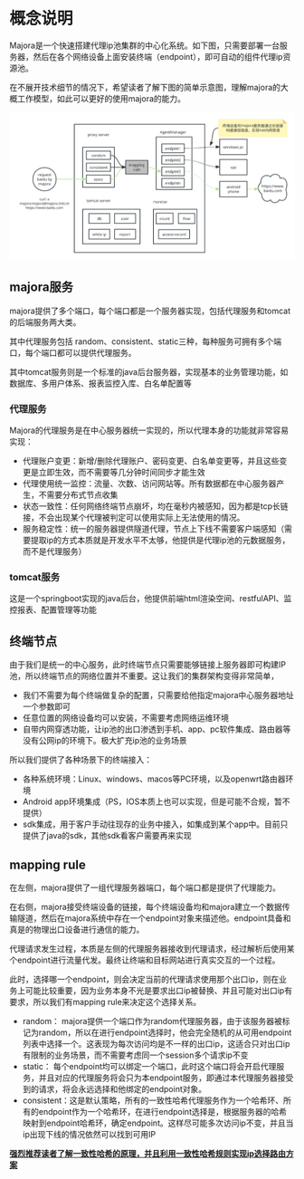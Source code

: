 # 概念说明
Majora是一个快速搭建代理ip池集群的中心化系统。如下图，只需要部署一台服务器，然后在各个网络设备上面安装终端（endpoint），即可自动的组件代理ip资源池。

在不展开技术细节的情况下，希望读者了解下图的简单示意图，理解majora的大概工作模型，如此可以更好的使用majora的能力。

![概念说明](./majora-simple.svg)

## majora服务
majora提供了多个端口，每个端口都是一个服务器实现，包括代理服务和tomcat的后端服务两大类。

其中代理服务包括 random、consistent、static三种，每种服务可拥有多个端口，每个端口都可以提供代理服务。

其中tomcat服务则是一个标准的java后台服务器，实现基本的业务管理功能，如数据库、多用户体系、报表监控入库、白名单配置等

### 代理服务
Majora的代理服务是在中心服务器统一实现的，所以代理本身的功能就非常容易实现：

- 代理账户变更：新增/删除代理账户、密码变更、白名单变更等，并且这些变更是立即生效，而不需要等几分钟时间同步才能生效
- 代理使用统一监控：流量、次数、访问网站等。所有数据都在中心服务器产生，不需要分布式节点收集
- 状态一致性：任何网络终端节点崩坏，均在毫秒内被感知，因为都是tcp长链接，不会出现某个代理被判定可以使用实际上无法使用的情况。
- 服务稳定性：统一的服务器提供隧道代理，节点上下线不需要客户端感知（需要提取ip的方式本质就是开发水平不太够，他提供是代理ip池的元数据服务，而不是代理服务）

### tomcat服务
这是一个springboot实现的java后台，他提供前端html渲染空间、restfulAPI、监控报表、配置管理等功能

## 终端节点
由于我们是统一的中心服务，此时终端节点只需要能够链接上服务器即可构建IP池，所以终端节点的网络位置并不重要。这让我们的集群架构变得非常简单，

- 我们不需要为每个终端做复杂的配置，只需要给他指定majora中心服务器地址一个参数即可
- 任意位置的网络设备均可以安装，不需要考虑网络运维环境
- 自带内网穿透功能，让ip池的出口渗透到手机、app、pc软件集成、路由器等没有公网ip的环境下。极大扩充ip池的业务场景

所以我们提供了各种场景下的终端接入：

- 各种系统环境：Linux、windows、macos等PC环境，以及openwrt路由器环境
- Android app环境集成（PS，IOS本质上也可以实现，但是可能不合规，暂不提供）
- sdk集成，用于客户手动往现存的业务中接入，如集成到某个app中。目前只提供了java的sdk，其他sdk看客户需要再来实现


## mapping rule
在左侧，majora提供了一组代理服务器端口，每个端口都是提供了代理能力。

在右侧，majora接受终端设备的链接，每个终端设备均和majora建立一个数据传输隧道，然后在majora系统中存在一个endpoint对象来描述他。endpoint具备和真是的物理出口设备进行通信的能力。

代理请求发生过程，本质是左侧的代理服务器接收到代理请求，经过解析后使用某个endpoint进行流量代发。最终让终端和目标网站进行真实交互的一个过程。

此时，选择哪一个endpoint，则会决定当前的代理请求使用那个出口ip，则在业务上可能比较重要，因为业务本身不光是要求出口ip被替换、并且可能对出口ip有要求，所以我们有mapping rule来决定这个选择关系。

- random： majora提供一个端口作为random代理服务器，由于该服务器被标记为random，所以在进行endpoint选择时，他会完全随机的从可用endpoint列表中选择一个。这表现为每次访问均是不一样的出口ip，这适合只对出口ip有限制的业务场景，而不需要考虑同一个session多个请求ip不变
- static： 每个endpoint均可以绑定一个端口，此时这个端口将会开启代理服务，并且对应的代理服务将会只为本endpoint服务，即通过本代理服务器接受到的请求，将会永远选择和他绑定的endpoint对象。
- consistent：这是默认策略，所有的一致性哈希代理服务作为一个哈希环、所有的endpoint作为一个哈希环，在进行endpoint选择是，根据服务器的哈希映射到endpoint哈希环，确定endpoint。这样尽可能多次访问ip不变，并且当ip出现下线的情况依然可以找到可用IP


**[强烈推荐读者了解一致性哈希的原理，并且利用一致性哈希规则实现ip选择路由方案](https://baike.baidu.com/item/%E4%B8%80%E8%87%B4%E6%80%A7%E5%93%88%E5%B8%8C/2460889?fr=aladdin)**